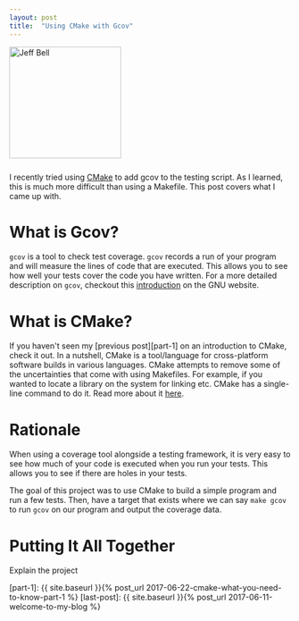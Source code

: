 ```yaml
---
layout: post
title:  "Using CMake with Gcov"
---
```

<img src="{{ site.url }}/assets/jeff-web.jpg" 
     alt="Jeff Bell" 
     style="width: 200px; height: 200px; padding-bottom: 25px" />  
I recently tried using [CMake][cmake] to add gcov to the testing script. As I 
learned, this is much more difficult than using a Makefile. This post covers 
what I came up with.

# What is Gcov?
`gcov` is a tool to check test coverage. `gcov` records a run of your program and 
will measure the lines of code that are executed. This allows you to see how 
well your tests cover the code you have written. For a more detailed
description on `gcov`, checkout this [introduction][gcov-intro] on the GNU
website.

# What is CMake?
If you haven't seen my [previous post][part-1] on an introduction to CMake,
check it out. In a nutshell, CMake is a tool/language for cross-platform
software builds in various languages. CMake attempts to remove some of the
uncertainties that come with using Makefiles. For example, if you wanted
to locate a library on the system for linking etc. CMake has a single-line 
command to do it. Read more about it [here][cmake].

# Rationale
When using a coverage tool alongside a testing framework, it is very easy to
see how much of your code is executed when you run your tests. This allows
you to see if there are holes in your tests. 

The goal of this project was to use CMake to build a simple program and run 
a few tests. Then, have a target that exists where we can say `make gcov`
to run `gcov` on our program and output the coverage data.

# Putting It All Together
Explain the project


[cmake]:      https://cmake.org
[gcov-intro]: https://gcc.gnu.org/onlinedocs/gcc/Gcov-Intro.html
[cmake-gcov]: https://github.com/jhbell/cmake-gcov
[part-1]:       {{ site.baseurl }}{% post_url 2017-06-22-cmake-what-you-need-to-know-part-1 %}
[last-post]:    {{ site.baseurl }}{% post_url 2017-06-11-welcome-to-my-blog %}
